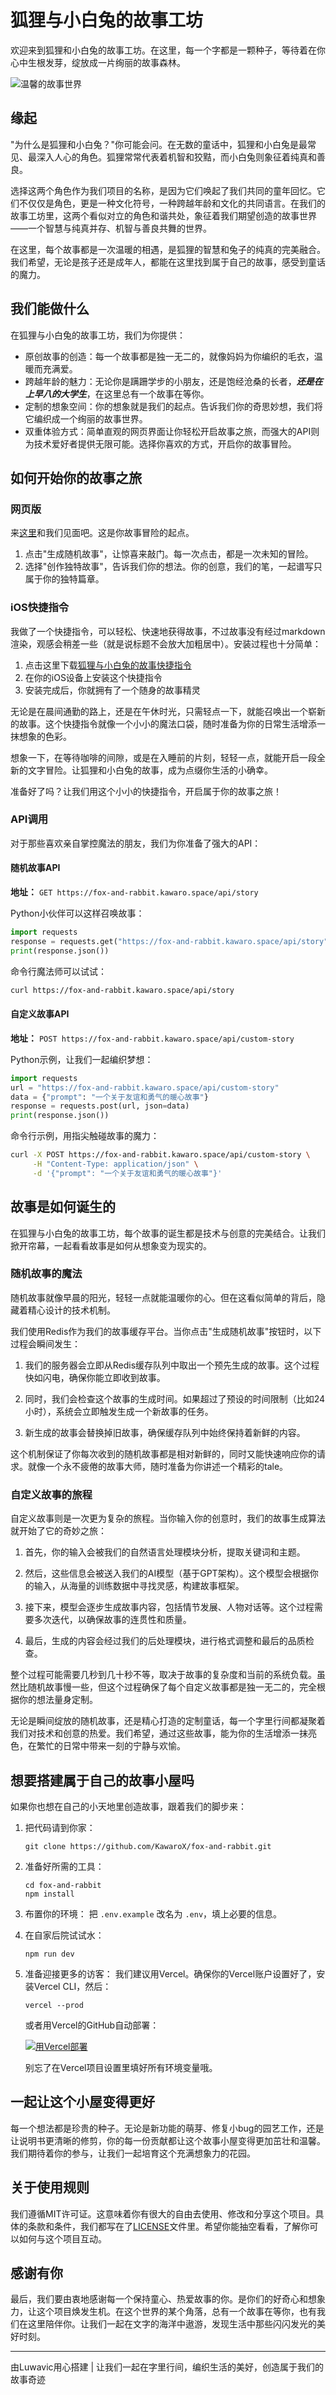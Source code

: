# 狐狸与小白兔的故事工坊

欢迎来到狐狸和小白兔的故事工坊。在这里，每一个字都是一颗种子，等待着在你心中生根发芽，绽放成一片绚丽的故事森林。

![温馨的故事世界](https://kawaro-pics-1319771351.cos.ap-beijing.myqcloud.com/mac_obsidian_pics/202410072329907.webp)

## 缘起

"为什么是狐狸和小白兔？"你可能会问。在无数的童话中，狐狸和小白兔是最常见、最深入人心的角色。狐狸常常代表着机智和狡黠，而小白兔则象征着纯真和善良。

选择这两个角色作为我们项目的名称，是因为它们唤起了我们共同的童年回忆。它们不仅仅是角色，更是一种文化符号，一种跨越年龄和文化的共同语言。在我们的故事工坊里，这两个看似对立的角色和谐共处，象征着我们期望创造的故事世界——一个智慧与纯真并存、机智与善良共舞的世界。

在这里，每个故事都是一次温暖的相遇，是狐狸的智慧和兔子的纯真的完美融合。我们希望，无论是孩子还是成年人，都能在这里找到属于自己的故事，感受到童话的魔力。

## 我们能做什么

在狐狸与小白兔的故事工坊，我们为你提供：

- 原创故事的创造：每一个故事都是独一无二的，就像妈妈为你编织的毛衣，温暖而充满爱。
- 跨越年龄的魅力：无论你是蹒跚学步的小朋友，还是饱经沧桑的长者，***还是在上早八的大学生***，在这里总有一个故事在等你。
- 定制的想象空间：你的想象就是我们的起点。告诉我们你的奇思妙想，我们将它编织成一个绚丽的故事世界。
- 双重体验方式：简单直观的网页界面让你轻松开启故事之旅，而强大的API则为技术爱好者提供无限可能。选择你喜欢的方式，开启你的故事冒险。

## 如何开始你的故事之旅

### 网页版

来[这里](https://fox-and-rabbit.kawaro.space)和我们见面吧。这是你故事冒险的起点。

1. 点击"生成随机故事"，让惊喜来敲门。每一次点击，都是一次未知的冒险。
2. 选择"创作独特故事"，告诉我们你的想法。你的创意，我们的笔，一起谱写只属于你的独特篇章。

### iOS快捷指令

我做了一个快捷指令，可以轻松、快速地获得故事，不过故事没有经过markdown渲染，观感会稍差一些（就是说标题不会放大加粗居中）。安装过程也十分简单：

1. 点击这里下载[狐狸与小白兔的故事快捷指令](https://www.icloud.com/shortcuts/8dc1746801ae4378bd72c24428ed2857)
2. 在你的iOS设备上安装这个快捷指令
3. 安装完成后，你就拥有了一个随身的故事精灵

无论是在晨间通勤的路上，还是在午休时光，只需轻点一下，就能召唤出一个崭新的故事。这个快捷指令就像一个小小的魔法口袋，随时准备为你的日常生活增添一抹想象的色彩。

想象一下，在等待咖啡的间隙，或是在入睡前的片刻，轻轻一点，就能开启一段全新的文字冒险。让狐狸和小白兔的故事，成为点缀你生活的小确幸。

准备好了吗？让我们用这个小小的快捷指令，开启属于你的故事之旅！

### API调用

对于那些喜欢亲自掌控魔法的朋友，我们为你准备了强大的API：

#### 随机故事API

**地址：** `GET https://fox-and-rabbit.kawaro.space/api/story`

Python小伙伴可以这样召唤故事：
```python
import requests
response = requests.get("https://fox-and-rabbit.kawaro.space/api/story")
print(response.json())
```

命令行魔法师可以试试：
```bash
curl https://fox-and-rabbit.kawaro.space/api/story
```

#### 自定义故事API

**地址：** `POST https://fox-and-rabbit.kawaro.space/api/custom-story`

Python示例，让我们一起编织梦想：
```python
import requests
url = "https://fox-and-rabbit.kawaro.space/api/custom-story"
data = {"prompt": "一个关于友谊和勇气的暖心故事"}
response = requests.post(url, json=data)
print(response.json())
```

命令行示例，用指尖触碰故事的魔力：
```bash
curl -X POST https://fox-and-rabbit.kawaro.space/api/custom-story \
     -H "Content-Type: application/json" \
     -d '{"prompt": "一个关于友谊和勇气的暖心故事"}'
```

## 故事是如何诞生的

在狐狸与小白兔的故事工坊，每个故事的诞生都是技术与创意的完美结合。让我们掀开帘幕，一起看看故事是如何从想象变为现实的。

### 随机故事的魔法

随机故事就像早晨的阳光，轻轻一点就能温暖你的心。但在这看似简单的背后，隐藏着精心设计的技术机制。

我们使用Redis作为我们的故事缓存平台。当你点击"生成随机故事"按钮时，以下过程会瞬间发生：

1. 我们的服务器会立即从Redis缓存队列中取出一个预先生成的故事。这个过程快如闪电，确保你能立即收到故事。

2. 同时，我们会检查这个故事的生成时间。如果超过了预设的时间限制（比如24小时），系统会立即触发生成一个新故事的任务。

3. 新生成的故事会替换掉旧故事，确保缓存队列中始终保持着新鲜的内容。

这个机制保证了你每次收到的随机故事都是相对新鲜的，同时又能快速响应你的请求。就像一个永不疲倦的故事大师，随时准备为你讲述一个精彩的tale。

### 自定义故事的旅程

自定义故事则是一次更为复杂的旅程。当你输入你的创意时，我们的故事生成算法就开始了它的奇妙之旅：

1. 首先，你的输入会被我们的自然语言处理模块分析，提取关键词和主题。

2. 然后，这些信息会被送入我们的AI模型（基于GPT架构）。这个模型会根据你的输入，从海量的训练数据中寻找灵感，构建故事框架。

3. 接下来，模型会逐步生成故事内容，包括情节发展、人物对话等。这个过程需要多次迭代，以确保故事的连贯性和质量。

4. 最后，生成的内容会经过我们的后处理模块，进行格式调整和最后的品质检查。

整个过程可能需要几秒到几十秒不等，取决于故事的复杂度和当前的系统负载。虽然比随机故事慢一些，但这个过程确保了每个自定义故事都是独一无二的，完全根据你的想法量身定制。

无论是瞬间绽放的随机故事，还是精心打造的定制童话，每一个字里行间都凝聚着我们对技术和创意的热爱。我们希望，通过这些故事，能为你的生活增添一抹亮色，在繁忙的日常中带来一刻的宁静与欢愉。

## 想要搭建属于自己的故事小屋吗

如果你也想在自己的小天地里创造故事，跟着我们的脚步来：

1. 把代码请到你家：
   ```
   git clone https://github.com/KawaroX/fox-and-rabbit.git
   ```

2. 准备好所需的工具：
   ```
   cd fox-and-rabbit
   npm install
   ```

3. 布置你的环境：
   把 `.env.example` 改名为 `.env`，填上必要的信息。

4. 在自家后院试试水：
   ```
   npm run dev
   ```

5. 准备迎接更多的访客：
   我们建议用Vercel。确保你的Vercel账户设置好了，安装Vercel CLI，然后：
   ```
   vercel --prod
   ```
   或者用Vercel的GitHub自动部署：

   [![用Vercel部署](https://vercel.com/button)](https://vercel.com/new/clone?repository-url=https://github.com/KawaroX/fox-and-rabbit)

   别忘了在Vercel项目设置里填好所有环境变量哦。

## 一起让这个小屋变得更好

每一个想法都是珍贵的种子。无论是新功能的萌芽、修复小bug的园艺工作，还是让说明书更清晰的修剪，你的每一份贡献都让这个故事小屋变得更加茁壮和温馨。我们期待着你的参与，让我们一起培育这个充满想象力的花园。

## 关于使用规则

我们遵循MIT许可证。这意味着你有很大的自由去使用、修改和分享这个项目。具体的条款和条件，我们都写在了[LICENSE](LICENSE)文件里。希望你能抽空看看，了解你可以如何与这个项目互动。

## 感谢有你

最后，我们要由衷地感谢每一个保持童心、热爱故事的你。是你们的好奇心和想象力，让这个项目焕发生机。在这个世界的某个角落，总有一个故事在等你，也有我们在这里陪伴你。让我们一起在文字的海洋中遨游，发现生活中那些闪闪发光的美好时刻。

---

由Luwavic用心搭建 | 让我们一起在字里行间，编织生活的美好，创造属于我们的故事奇迹